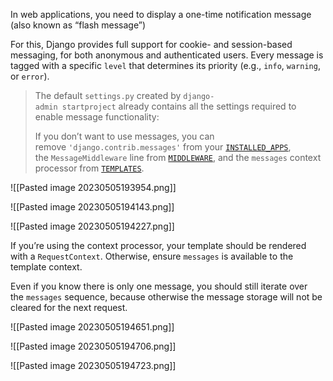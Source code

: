 In web applications, you need to display a one-time notification message (also known as “flash message”)

For this, Django provides full support for cookie- and session-based messaging, for both anonymous and authenticated users.
Every message is tagged with a specific `level` that determines its priority (e.g., `info`, `warning`, or `error`).

>The default `settings.py` created by `django-admin startproject` already contains all the settings required to enable message functionality:
>
>If you don’t want to use messages, you can remove `'django.contrib.messages'` from your [`INSTALLED_APPS`](https://docs.djangoproject.com/en/4.1/ref/settings/#std-setting-INSTALLED_APPS), the `MessageMiddleware` line from [`MIDDLEWARE`](https://docs.djangoproject.com/en/4.1/ref/settings/#std-setting-MIDDLEWARE), and the `messages` context processor from [`TEMPLATES`](https://docs.djangoproject.com/en/4.1/ref/settings/#std-setting-TEMPLATES).

![[Pasted image 20230505193954.png]]

![[Pasted image 20230505194143.png]]

![[Pasted image 20230505194227.png]]

If you’re using the context processor, your template should be rendered with a `RequestContext`. Otherwise, ensure `messages` is available to the template context.

Even if you know there is only one message, you should still iterate over the `messages` sequence, because otherwise the message storage will not be cleared for the next request.

![[Pasted image 20230505194651.png]]

![[Pasted image 20230505194706.png]]

![[Pasted image 20230505194723.png]]
